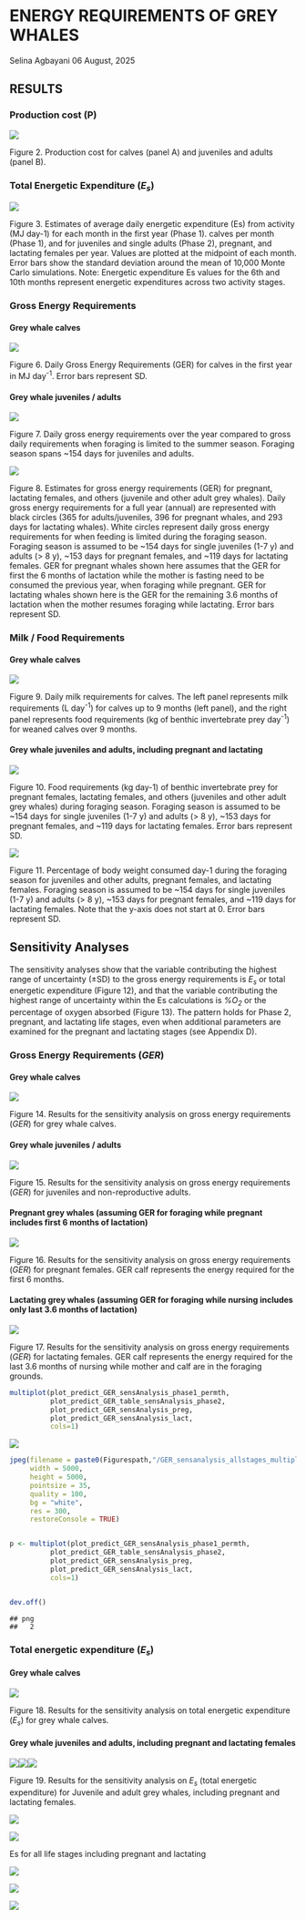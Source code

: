 ENERGY REQUIREMENTS OF GREY WHALES
================
Selina Agbayani
06 August, 2025

## RESULTS

### Production cost (P)

![](EnergeticsModeling_GreyWhales_Results_charts_files/figure-gfm/P_cost_peryear-1.png)<!-- -->

Figure 2. Production cost for calves (panel A) and juveniles and adults
(panel B).

### Total Energetic Expenditure (*E<sub>s</sub>*)

![](EnergeticsModeling_GreyWhales_Results_charts_files/figure-gfm/Es%20all%20ages%20multipanel-1.png)<!-- -->

Figure 3. Estimates of average daily energetic expenditure (Es) from
activity (MJ day-1) for each month in the first year (Phase 1). calves
per month (Phase 1), and for juveniles and single adults (Phase 2),
pregnant, and lactating females per year. Values are plotted at the
midpoint of each month. Error bars show the standard deviation around
the mean of 10,000 Monte Carlo simulations. Note: Energetic expenditure
Es values for the 6th and 10th months represent energetic expenditures
across two activity stages.

### Gross Energy Requirements

#### Grey whale calves

![](EnergeticsModeling_GreyWhales_Results_charts_files/figure-gfm/predict_GER_table_phase1_permth-1.png)<!-- -->

Figure 6. Daily Gross Energy Requirements (GER) for calves in the first
year in MJ day<sup>-1</sup>. Error bars represent SD.

#### Grey whale juveniles / adults

![](EnergeticsModeling_GreyWhales_Results_charts_files/figure-gfm/predict_GER_table_phase2-1.png)<!-- -->

Figure 7. Daily gross energy requirements over the year compared to
gross daily requirements when foraging is limited to the summer season.
Foraging season spans ~154 days for juveniles and adults.

![](EnergeticsModeling_GreyWhales_Results_charts_files/figure-gfm/predict_GER_table_preg_lact-1.png)<!-- -->

Figure 8. Estimates for gross energy requirements (GER) for pregnant,
lactating females, and others (juvenile and other adult grey whales).
Daily gross energy requirements for a full year (annual) are represented
with black circles (365 for adults/juveniles, 396 for pregnant whales,
and 293 days for lactating whales). White circles represent daily gross
energy requirements for when feeding is limited during the foraging
season. Foraging season is assumed to be ~154 days for single juveniles
(1-7 y) and adults (\> 8 y), ~153 days for pregnant females, and ~119
days for lactating females. GER for pregnant whales shown here assumes
that the GER for first the 6 months of lactation while the mother is
fasting need to be consumed the previous year, when foraging while
pregnant. GER for lactating whales shown here is the GER for the
remaining 3.6 months of lactation when the mother resumes foraging while
lactating. Error bars represent SD.

### Milk / Food Requirements

#### Grey whale calves

![](EnergeticsModeling_GreyWhales_Results_charts_files/figure-gfm/plot_milk_food_reqs_phase1-1.png)<!-- -->

Figure 9. Daily milk requirements for calves. The left panel represents
milk requirements (L day<sup>-1</sup>) for calves up to 9 months (left
panel), and the right panel represents food requirements (kg of benthic
invertebrate prey day<sup>-1</sup>) for weaned calves over 9 months.

#### Grey whale juveniles and adults, including pregnant and lactating

![](EnergeticsModeling_GreyWhales_Results_charts_files/figure-gfm/plot_FoodReqs_3panel-1.png)<!-- -->

Figure 10. Food requirements (kg day-1) of benthic invertebrate prey for
pregnant females, lactating females, and others (juveniles and other
adult grey whales) during foraging season. Foraging season is assumed to
be ~154 days for single juveniles (1-7 y) and adults (\> 8 y), ~153 days
for pregnant females, and ~119 days for lactating females. Error bars
represent SD.

![](EnergeticsModeling_GreyWhales_Results_charts_files/figure-gfm/plot_pct_bodywt_consumed_3panel-1.png)<!-- -->

Figure 11. Percentage of body weight consumed day-1 during the foraging
season for juveniles and other adults, pregnant females, and lactating
females. Foraging season is assumed to be ~154 days for single juveniles
(1-7 y) and adults (\> 8 y), ~153 days for pregnant females, and ~119
days for lactating females. Note that the y-axis does not start at 0.
Error bars represent SD.

## Sensitivity Analyses

The sensitivity analyses show that the variable contributing the highest
range of uncertainty (±SD) to the gross energy requirements is
*E<sub>s</sub>* or total energetic expenditure (Figure 12), and that the
variable contributing the highest range of uncertainty within the Es
calculations is *%O<sub>2</sub>* or the percentage of oxygen absorbed
(Figure 13). The pattern holds for Phase 2, pregnant, and lactating life
stages, even when additional parameters are examined for the pregnant
and lactating stages (see Appendix D).

### Gross Energy Requirements (*GER*)

#### Grey whale calves

![](EnergeticsModeling_GreyWhales_Results_charts_files/figure-gfm/predict_GER_table_sensAnalysis_phase1-1.png)<!-- -->

Figure 14. Results for the sensitivity analysis on gross energy
requirements (*GER*) for grey whale calves.

#### Grey whale juveniles / adults

![](EnergeticsModeling_GreyWhales_Results_charts_files/figure-gfm/predict_GER_table_sensAnalysis_phase2-1.png)<!-- -->

Figure 15. Results for the sensitivity analysis on gross energy
requirements (*GER*) for juveniles and non-reproductive adults.

#### Pregnant grey whales (assuming GER for foraging while pregnant includes first 6 months of lactation)

![](EnergeticsModeling_GreyWhales_Results_charts_files/figure-gfm/predict_GER_table_sensAnalysis_preg-1.png)<!-- -->

Figure 16. Results for the sensitivity analysis on gross energy
requirements (*GER*) for pregnant females. GER calf represents the
energy required for the first 6 months.

#### Lactating grey whales (assuming GER for foraging while nursing includes only last 3.6 months of lactation)

![](EnergeticsModeling_GreyWhales_Results_charts_files/figure-gfm/predict_GER_table_sensAnalysis_lact-1.png)<!-- -->

Figure 17. Results for the sensitivity analysis on gross energy
requirements (*GER*) for lactating females. GER calf represents the
energy required for the last 3.6 months of nursing while mother and calf
are in the foraging grounds.

``` r
multiplot(plot_predict_GER_sensAnalysis_phase1_permth,
          plot_predict_GER_table_sensAnalysis_phase2,
          plot_predict_GER_sensAnalysis_preg,  
          plot_predict_GER_sensAnalysis_lact, 
          cols=1)
```

![](EnergeticsModeling_GreyWhales_Results_charts_files/figure-gfm/panel%20plot%20Es%20sensitivity%20analysis%20all%20stages-1.png)<!-- -->

``` r
jpeg(filename = paste0(Figurespath,"/GER_sensanalysis_allstages_multiplot.jpg"), 
     width = 5000,
     height = 5000,
     pointsize = 35, 
     quality = 100, 
     bg = "white", 
     res = 300, 
     restoreConsole = TRUE)


p <- multiplot(plot_predict_GER_sensAnalysis_phase1_permth,
          plot_predict_GER_table_sensAnalysis_phase2,
          plot_predict_GER_sensAnalysis_preg,  
          plot_predict_GER_sensAnalysis_lact, 
          cols=1)


dev.off()
```

    ## png 
    ##   2

### Total energetic expenditure (*E<sub>s</sub>*)

#### Grey whale calves

![](EnergeticsModeling_GreyWhales_Results_charts_files/figure-gfm/Es_sensAnalysis_phase1_permth-1.png)<!-- -->

Figure 18. Results for the sensitivity analysis on total energetic
expenditure (*E<sub>s</sub>*) for grey whale calves.

#### Grey whale juveniles and adults, including pregnant and lactating females

![](EnergeticsModeling_GreyWhales_Results_charts_files/figure-gfm/Es_sensAnalysis_alladults_preg_lact-1.png)<!-- -->![](EnergeticsModeling_GreyWhales_Results_charts_files/figure-gfm/Es_sensAnalysis_alladults_preg_lact-2.png)<!-- -->![](EnergeticsModeling_GreyWhales_Results_charts_files/figure-gfm/Es_sensAnalysis_alladults_preg_lact-3.png)<!-- -->

Figure 19. Results for the sensitivity analysis on *E<sub>s</sub>*
(total energetic expenditure) for Juvenile and adult grey whales,
including pregnant and lactating females.

![](EnergeticsModeling_GreyWhales_Results_charts_files/figure-gfm/plots_Es_phase2_peryear-1.png)<!-- -->

![](EnergeticsModeling_GreyWhales_Results_charts_files/figure-gfm/plots_Es_phase2_stacked-1.png)<!-- -->

Es for all life stages including pregnant and lactating

![](EnergeticsModeling_GreyWhales_Results_charts_files/figure-gfm/Es%20preg%20lact-1.png)<!-- -->

![](EnergeticsModeling_GreyWhales_Results_charts_files/figure-gfm/Es_preg_stacked-1.png)<!-- -->

![](EnergeticsModeling_GreyWhales_Results_charts_files/figure-gfm/Es_lact_stacked-1.png)<!-- -->
